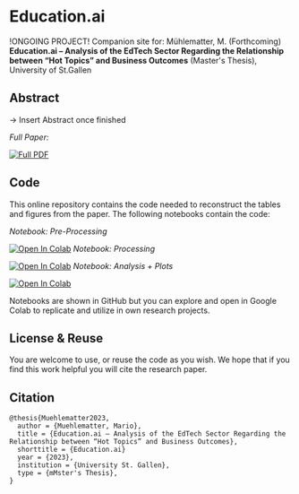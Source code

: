 # Education.ai 
!ONGOING PROJECT!
Companion site for: Mühlematter, M. (Forthcoming) **Education.ai – Analysis of the EdTech Sector Regarding the Relationship between “Hot Topics” and Business Outcomes** (Master's Thesis), University of St.Gallen

## Abstract 
-> Insert Abstract once finished

*Full Paper:*

[![Full PDF](https://img.shields.io/badge/.pdf-Download%20Full%20PDF-red)](https://)
## Code
This online repository contains the code needed to reconstruct the tables and figures from the paper. The following notebooks contain the code: 

*Notebook: Pre-Processing* 

[![Open In Colab](https://colab.research.google.com/assets/colab-badge.svg)](https://colab.research.google.com/drive/1x_qNrzQ7k5WRbN4WY8rlBUv9lKb18pKw?usp=sharing)
*Notebook: Processing* 

[![Open In Colab](https://colab.research.google.com/assets/colab-badge.svg)](https://colab.research.google.com/drive/1tQ-BEf_F8UYM09fmmrj-mlkrCvQRXrYr?usp=sharing)
*Notebook: Analysis + Plots* 

[![Open In Colab](https://colab.research.google.com/assets/colab-badge.svg)](https://colab.research.google.com/drive/1HecFqHDNrYQGSjJsEGwmfH1iG1UbyZxJ?usp=sharing)

Notebooks are shown in GitHub but you can explore and open in Google Colab to replicate and utilize in own research projects. 


## License & Reuse 
You are welcome to use, or reuse the code as you wish. We hope that if you find this work helpful you will cite the research paper. 
 

## Citation 


```
@thesis{Muehlematter2023,
  author = {Muehlematter, Mario},
  title = {Education.ai – Analysis of the EdTech Sector Regarding the Relationship between “Hot Topics” and Business Outcomes},
  shorttitle = {Education.ai}
  year = {2023},
  institution = {University St. Gallen},
  type = {mMster's Thesis},
}
```
